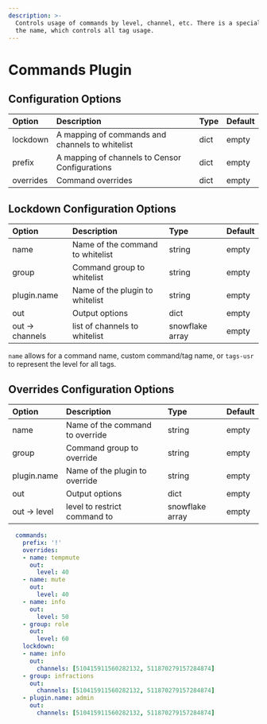 ```yaml
---
description: >-
  Controls usage of commands by level, channel, etc. There is a special case for
  the name, which controls all tag usage.
---
```


# Commands Plugin

## Configuration Options

| Option | Description | Type | Default |
| :--- | :--- | :--- | :--- |
| lockdown | A mapping of commands and channels to whitelist | dict | empty |
| prefix | A mapping of channels to Censor Configurations | dict | empty |
| overrides | Command overrides  | dict | empty |

## Lockdown Configuration Options

| Option | Description | Type | Default |
| :--- | :--- | :--- | :--- |
| name | Name of the command to whitelist | string | empty |
| group | Command group to  whitelist | string | empty |
| plugin.name | Name of the plugin to whitelist | string | empty |
| out | Output options | dict | empty |
| out -&gt; channels | list of channels to whitelist | snowflake array | empty |

`name` allows for a command name, custom command/tag name, or `tags-usr` to represent the level for all tags.

## Overrides Configuration Options

| Option | Description | Type | Default |
| :--- | :--- | :--- | :--- |
| name | Name of the command to override | string | empty |
| group | Command group to  override | string | empty |
| plugin.name | Name of the plugin to override | string | empty |
| out | Output options | dict | empty |
| out -&gt; level | level to restrict command to | snowflake array | empty |



```yaml
  commands:
    prefix: '!'
    overrides:
    - name: tempmute
      out:
        level: 40
    - name: mute
      out:
        level: 40
    - name: info
      out:
        level: 50
    - group: role
      out:
        level: 60
    lockdown:
    - name: info
      out:
        channels: [510415911560282132, 511870279157284874]
    - group: infractions
      out:
        channels: [510415911560282132, 511870279157284874]
    - plugin.name: admin
      out:
        channels: [510415911560282132, 511870279157284874]
```

